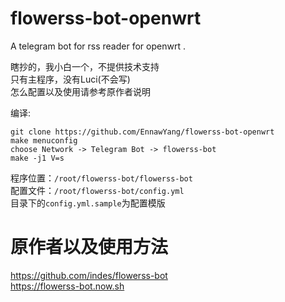 # flowerss-bot-openwrt  

A telegram bot for rss reader for openwrt .  

瞎抄的，我小白一个，不提供技术支持  
只有主程序，没有Luci(不会写)  
怎么配置以及使用请参考原作者说明  
  
编译:  
```
git clone https://github.com/EnnawYang/flowerss-bot-openwrt  
make menuconfig  
choose Network -> Telegram Bot -> flowerss-bot  
make -j1 V=s  
```  

程序位置：`/root/flowerss-bot/flowerss-bot`  
配置文件：`/root/flowerss-bot/config.yml`  
目录下的`config.yml.sample`为配置模版

# 原作者以及使用方法  
https://github.com/indes/flowerss-bot  
https://flowerss-bot.now.sh
